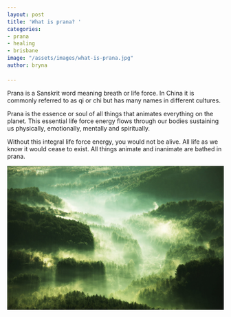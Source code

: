 ```yaml
---
layout: post
title: 'What is prana? '
categories:
- prana
- healing
- brisbane
image: "/assets/images/what-is-prana.jpg"
author: bryna

---
```

Prana is a Sanskrit word meaning breath or life force. In China it is commonly referred to as qi or chi but has many names in different cultures.

Prana is the essence or soul of all things that animates everything on the planet. This essential life force energy flows through our bodies sustaining us physically, emotionally, mentally and spiritually.

Without this integral life force energy, you would not be alive. All life as we know it would cease to exist. All things animate and inanimate are bathed in prana.

![The entire universe is made of Prana.](/assets/images/pranic-healing.jpg "The entire universe is made of Prana.")